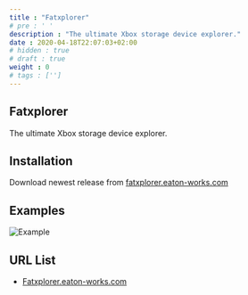 ```yaml
---
title : "Fatxplorer"
# pre : ' '
description : "The ultimate Xbox storage device explorer."
date : 2020-04-18T22:07:03+02:00
# hidden : true
# draft : true
weight : 0
# tags : ['']
---
```


## Fatxplorer

The ultimate Xbox storage device explorer.

## Installation

Download newest release from [fatxplorer.eaton-works.com](https://fatxplorer.eaton-works.com/)

## Examples

![Example](images/example.png)

## URL List

* [Fatxplorer.eaton-works.com](https://fatxplorer.eaton-works.com)
